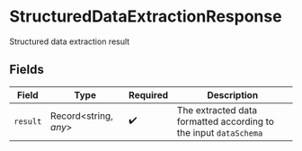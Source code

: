 # StructuredDataExtractionResponse

Structured data extraction result


## Fields

| Field                                                            | Type                                                             | Required                                                         | Description                                                      |
| ---------------------------------------------------------------- | ---------------------------------------------------------------- | ---------------------------------------------------------------- | ---------------------------------------------------------------- |
| `result`                                                         | Record<string, *any*>                                            | :heavy_check_mark:                                               | The extracted data formatted according to the input `dataSchema` |